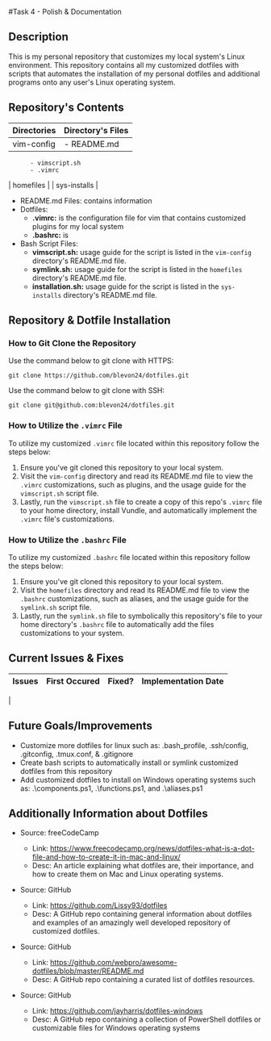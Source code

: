 #Task 4 - Polish & Documentation
## Description
This is my personal repository that customizes my local system's Linux environment. This repository contains all my customized dotfiles with scripts that automates the installation of my personal dotfiles and additional programs onto any user's Linux operating system.

## Repository's Contents
| Directories	| Directory's Files 	|
| :------------ | :-------------------- |
| vim-config	| - README.md
		  - vimscript.sh
		  - .vimrc
| homefiles	|
| sys-installs	|

 - README.md Files: contains information 
 - Dotfiles:
   - **.vimrc:** is the configuration file for vim that contains customized plugins for my local system
   - **.bashrc:** is 
 - Bash Script Files:
   - **vimscript.sh:** usage guide for the script is listed in the `vim-config` directory's README.md file.
   - **symlink.sh:** usage guide for the script is listed in the `homefiles` directory's README.md file.
   - **installation.sh:** usage guide for the script is listed in the `sys-installs` directory's README.md file.

## Repository & Dotfile Installation
### How to Git Clone the Repository
Use the command below to git clone with HTTPS:
```
git clone https://github.com/blevon24/dotfiles.git
```

Use the command below to git clone with SSH:
```
git clone git@github.com:blevon24/dotfiles.git
```

### How to Utilize the `.vimrc` File
To utilize my customized `.vimrc` file located within this repository follow the steps below:
 1. Ensure you've git cloned this repository to your local system.
 2. Visit the `vim-config` directory and read its README.md file to view the `.vimrc` customizations, such as plugins, and the usage guide for the `vimscript.sh` script file.
 3. Lastly, run the `vimscript.sh` file to create a copy of this repo's `.vimrc` file to your home directory, install Vundle, and automatically implement the `.vimrc` file's customizations.

### How to Utilize the `.bashrc` File
To utilize my customized `.bashrc` file located within this repository follow the steps below:
 1. Ensure you've git cloned this repository to your local system.
 2. Visit the `homefiles` directory and read its README.md file to view the `.bashrc` customizations, such as aliases, and the usage guide for the `symlink.sh` script file.
 3. Lastly, run the `symlink.sh` file to symbolically this repository's file to your home directory's `.bashrc` file to automatically add the files customizations to your system.

## Current Issues & Fixes
| Issues	| First Occured 	| Fixed?	| Implementation Date	|
| :------------ | :-------------------: | :-----------: | :-------------------: |
| 

## Future Goals/Improvements
 - Customize more dotfiles for linux such as: .bash_profile, .ssh/config, .gitconfig, .tmux.conf, & .gitignore
 - Create bash scripts to automatically install or symlink customized dotfiles from this repository
 - Add customized dotfiles to install on Windows operating systems such as: .\components.ps1, .\functions.ps1, and .\aliases.ps1

## Additionally Information about Dotfiles 
 - Source: freeCodeCamp
   - Link: https://www.freecodecamp.org/news/dotfiles-what-is-a-dot-file-and-how-to-create-it-in-mac-and-linux/
   - Desc: An article explaining what dotfiles are, their importance, and how to create them on Mac and Linux operating systems.

 - Source: GitHub
   - Link: https://github.com/Lissy93/dotfiles
   - Desc: A GitHub repo containing general information about dotfiles and examples of an amazingly well developed repository of customized dotfiles.

 - Source: GitHub
   - Link: https://github.com/webpro/awesome-dotfiles/blob/master/README.md
   - Desc: A GitHub repo containing a curated list of dotfiles resources.

 - Source: GitHub
   - Link: https://github.com/jayharris/dotfiles-windows
   - Desc: A GitHub repo containing a collection of PowerShell dotfiles or customizable files for Windows operating systems

